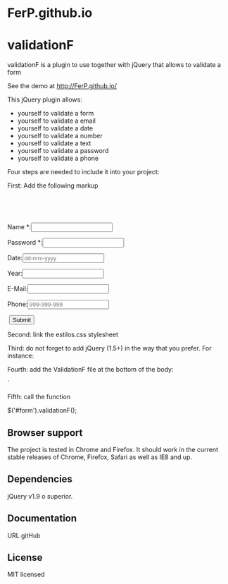 # FerP.github.io

# validationF

validationF is a plugin to use together with jQuery that allows to validate a form

See the demo at http://FerP.github.io/

This jQuery plugin allows:  

*  yourself to validate a form
*  yourself to validate a email
*  yourself to validate a date
*  yourself to validate a number
*  yourself to validate a text
*  yourself to validate a password
*  yourself to validate a phone

Four steps are needed to include it into your project:

First: Add the following markup

<div class="row card-panel">
		<div class="col s6 ">
		<form id="form">
    &nbsp;<p>&nbsp;<p><label>Name <span>*</span>:</label><input type="text" class="required texto"/></p>
    <p><label>Password <span>*</span>:</label><input type="password" class="required password"/></p>
	<p><label>Date:</label><input type="text" class="date" placeholder="dd-mm-yyyy"/></p>
	<p><label>Year:</label><input type="text" class="number"/></p>
    <p><label>E-Mail:</label><input type="text" class="email"/></p>
    <p><label>Phone:</label><input type="text" class="phone" placeholder="999-999-999"/></p>
    <p><label>&nbsp;</label><button type="submit">Submit</button></p>
</form>	
	</div>
	</div>
	
Second: link the estilos.css stylesheet


Third: do not forget to add jQuery (1.5+) in the way that you prefer. For instance:

  <script src="https://ajax.googleapis.com/ajax/libs/jquery/1.12.0/jquery.min.js"></script>
  
Fourth: add the ValidationF file at the bottom of the body:

  <script src="js/validationF.js"></script>`
  
Fifth: call the function

   $('#form').validationF();


## Browser support

The project is tested in Chrome and Firefox. It should work in the current stable releases of Chrome, Firefox, Safari as well as IE8 and up.

## Dependencies

jQuery  v1.9 o superior.

## Documentation
URL gitHub

## License

MIT licensed
